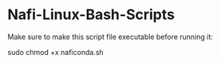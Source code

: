 # Nafi-Linux-Bash-Scripts
Make sure to make this script file executable before running it:

sudo chmod +x naficonda.sh

